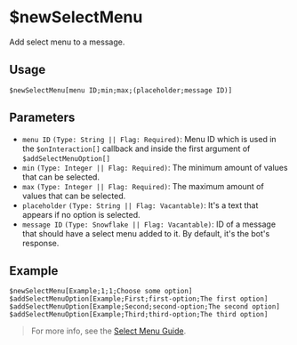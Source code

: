 # $newSelectMenu
Add select menu to a message.

## Usage
```
$newSelectMenu[menu ID;min;max;(placeholder;message ID)]

```

## Parameters 
- `menu ID` `(Type: String || Flag: Required)`: Menu ID which is used in the `$onInteraction[]` callback and inside the first argument of `$addSelectMenuOption[]`
- `min` `(Type: Integer || Flag: Required)`: The minimum amount of values that can be selected.
- `max` `(Type: Integer || Flag: Required)`: The maximum amount of values that can be selected.
- `placeholder` `(Type: String || Flag: Vacantable)`: It's a text that appears if no option is selected.
- `message ID` `(Type: Snowflake || Flag: Vacantable)`: ID of a message that should have a select menu added to it. By default, it's the bot's response.

## Example
```
$newSelectMenu[Example;1;1;Choose some option]
$addSelectMenuOption[Example;First;first-option;The first option]
$addSelectMenuOption[Example;Second;second-option;The second option]
$addSelectMenuOption[Example;Third;third-option;The third option]
```

> For more info, see the [Select Menu Guide](../guides/selectmenu.md).